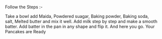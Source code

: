 Follow the Steps :-

Take a bowl add Maida, Powdered suagar, Baking powder, Baking soda,
salt, Melted butter and mix it well. Add milk step by step and make a 
smooth batter. Add batter in the pan in any shape and flip it.
And here you go. Your Pancakes are Ready